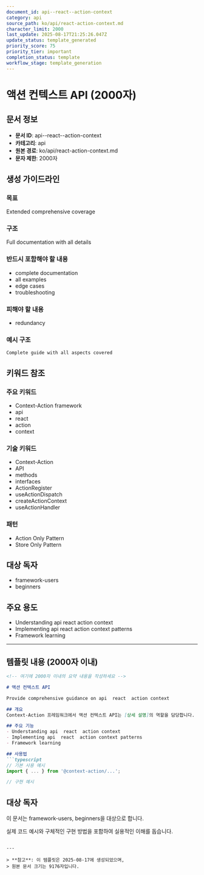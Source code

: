 ```yaml
---
document_id: api--react--action-context
category: api
source_path: ko/api/react-action-context.md
character_limit: 2000
last_update: 2025-08-17T21:25:26.047Z
update_status: template_generated
priority_score: 75
priority_tier: important
completion_status: template
workflow_stage: template_generation
---
```


# 액션 컨텍스트 API (2000자)

## 문서 정보
- **문서 ID**: api--react--action-context
- **카테고리**: api
- **원본 경로**: ko/api/react-action-context.md
- **문자 제한**: 2000자

## 생성 가이드라인

### 목표
Extended comprehensive coverage

### 구조
Full documentation with all details

### 반드시 포함해야 할 내용
- complete documentation
- all examples
- edge cases
- troubleshooting

### 피해야 할 내용  
- redundancy

### 예시 구조
```
Complete guide with all aspects covered
```

## 키워드 참조

### 주요 키워드
- Context-Action framework
- api
- react
- action
- context

### 기술 키워드
- Context-Action
- API
- methods
- interfaces
- ActionRegister
- useActionDispatch
- createActionContext
- useActionHandler

### 패턴
- Action Only Pattern
- Store Only Pattern

## 대상 독자
- framework-users
- beginners

## 주요 용도
- Understanding api  react  action context
- Implementing api  react  action context patterns
- Framework learning

---

## 템플릿 내용 (2000자 이내)

```markdown
<!-- 여기에 2000자 이내의 요약 내용을 작성하세요 -->

# 액션 컨텍스트 API

Provide comprehensive guidance on api  react  action context

## 개요
Context-Action 프레임워크에서 액션 컨텍스트 API는 [상세 설명]의 역할을 담당합니다.

## 주요 기능
- Understanding api  react  action context
- Implementing api  react  action context patterns
- Framework learning

## 사용법
```typescript
// 기본 사용 예시
import { ... } from '@context-action/...';

// 구현 예시
```

## 대상 독자
이 문서는 framework-users, beginners을 대상으로 합니다.

실제 코드 예시와 구체적인 구현 방법을 포함하여 실용적인 이해를 돕습니다.
```

---

> **참고**: 이 템플릿은 2025-08-17에 생성되었으며, 
> 원본 문서 크기는 9176자입니다.
